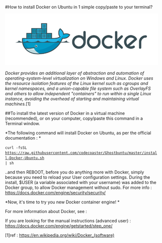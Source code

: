 #How to install Docker on Ubuntu in 1 simple copy/paste to your terminal?


   <img src="https://github.com/docker/docker/raw/master/docs/static_files/docker-logo-compressed.png" alt="Docker Logo">
   
   
   
   
   
_Docker provides an additional layer of abstraction and automation of 
operating-system-level virtualization on Windows and Linux. Docker uses the resource isolation features of the 
Linux kernel such as cgroups and kernel namespaces, and a union-capable file system such as OverlayFS and others
to allow independent "containers" to run within a single Linux instance, avoiding the overhead of starting and
maintaining virtual machines._[1] 


##To install the latest version of Docker in a virtual machine (recommended), or on your computer, copy/paste this command in a Terminal window.

*The following command will install Docker on Ubuntu, as per the official documentation : *


<code>curl -fsSL https://raw.githubusercontent.com/codecoaster/Ghostbuntu/master/install-Docker-Ubuntu.sh | sh</code>

..and then REBOOT, before you do anything more with Docker, simply because you need to reload your User configuration settings. During the install, $USER (a variable associated with your username) was added to the Docker group, to allow Docker management without sudo. For more info : https://docs.docker.com/engine/security/security/


*Now, it's time to try you new Docker container engine! * 


For more information about Docker, see : 

If you are looking for the manual instructions (advanced user) : https://docs.docker.com/engine/getstarted/step_one/













[1]ref : https://en.wikipedia.org/wiki/Docker_(software)
